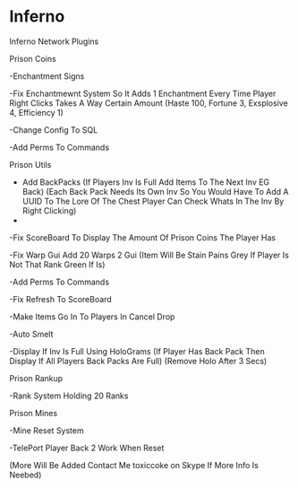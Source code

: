 # Inferno
Inferno Network Plugins

Prison Coins

-Enchantment Signs

-Fix Enchantmewnt System So It Adds 1 Enchantment Every Time Player Right Clicks Takes A Way Certain Amount (Haste 100, Fortune 3, Exsplosive 4, Efficiency 1)

-Change Config To SQL

-Add Perms To Commands

Prison Utils

- Add BackPacks (If Players Inv Is Full Add Items To The Next Inv EG Back) (Each Back Pack Needs Its Own Inv So You Would Have To Add A UUID To The Lore Of The Chest Player Can Check Whats In The Inv By Right Clicking)
- 
-Fix ScoreBoard To Display The Amount Of Prison Coins The Player Has

-Fix Warp Gui Add 20 Warps 2 Gui (Item Will Be Stain Pains Grey If Player Is Not That Rank Green If Is)

-Add Perms To Commands

-Fix Refresh To ScoreBoard

-Make Items Go In To Players In Cancel Drop

-Auto Smelt

-Display If Inv Is Full Using HoloGrams (If Player Has Back Pack Then Display If All Players Back Packs Are Full) (Remove Holo After 3 Secs)

Prison Rankup

-Rank System Holding 20 Ranks

Prison Mines

-Mine Reset System

-TelePort Player Back 2 Work When Reset

(More Will Be Added Contact Me toxiccoke on Skype If More Info Is Neebed)
